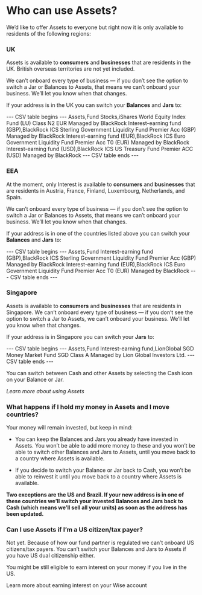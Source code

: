 # Who can use Assets?

We’d like to offer Assets to everyone but right now it is only available to residents of the following regions: 

### **UK**

Assets is available to **consumers** and **businesses** that are residents in the UK. British overseas territories are not yet included.

We can’t onboard every type of business — if you don’t see the option to switch a Jar or Balances to Assets, that means we can’t onboard your business. We’ll let you know when that changes.

If your address is in the UK you can switch your **Balances** and **Jars** to:


 --- CSV table begins ---
Assets,Fund
Stocks,iShares World Equity Index Fund (LU) Class N2 EUR Managed by BlackRock
Interest-earning fund (GBP),BlackRock ICS Sterling Government Liquidity Fund Premier Acc (GBP) Managed by BlackRock
Interest-earning fund (EUR),BlackRock ICS Euro Government Liquidity Fund Premier Acc T0 (EUR) Managed by BlackRock
Interest-earning fund (USD),BlackRock ICS US Treasury Fund Premier ACC (USD) Managed by BlackRock
 --- CSV table ends ---

### EEA

At the moment, only Interest is available to **consumers** and **businesses** that are residents in Austria, France, Finland, Luxembourg, Netherlands, and Spain. 

We can’t onboard every type of business — if you don’t see the option to switch a Jar or Balances to Assets, that means we can’t onboard your business. We’ll let you know when that changes.

If your address is in one of the countries listed above you can switch your **Balances** and **Jars** to:


 --- CSV table begins ---
Assets,Fund
Interest-earning fund (GBP),BlackRock ICS Sterling Government Liquidity Fund Premier Acc (GBP) Managed by BlackRock
Interest-earning fund (EUR),BlackRock ICS Euro Government Liquidity Fund Premier Acc T0 (EUR) Managed by BlackRock
 --- CSV table ends ---

###  **Singapore**

Assets is available to **consumers** and **businesses** that are residents in Singapore. We can’t onboard every type of business — if you don’t see the option to switch a Jar to Assets, we can’t onboard your business. We’ll let you know when that changes.

If your address is in Singapore you can switch your **Jars** to:


 --- CSV table begins ---
Assets,Fund
Interest-earning fund,LionGlobal SGD Money Market Fund SGD Class A Managed by Lion Global Investors Ltd.
 --- CSV table ends ---

You can switch between Cash and other Assets by selecting the Cash icon on your Balance or Jar. 

_Learn more about using Assets_

### **What happens if I hold my money in Assets and I move countries?**

Your money will remain invested, but keep in mind:

  * You can keep the Balances and Jars you already have invested in Assets. You won’t be able to add more money to these and you won’t be able to switch other Balances and Jars to Assets, until you move back to a country where Assets is available.

  * If you decide to switch your Balance or Jar back to Cash, you won’t be able to reinvest it until you move back to a country where Assets is available. 




**Two exceptions are the US and Brazil. If your new address is in one of these countries we’ll switch your invested Balances and Jars back to Cash (which means we’ll sell all your units) as soon as the address has been updated.**

###  **Can I use Assets if I’m a US citizen/tax payer?**

Not yet. Because of how our fund partner is regulated we can’t onboard US citizens/tax payers. You can’t switch your Balances and Jars to Assets if you have US dual citizenship either. 

You might be still eligible to earn interest on your money if you live in the US.

Learn more about earning interest on your Wise account